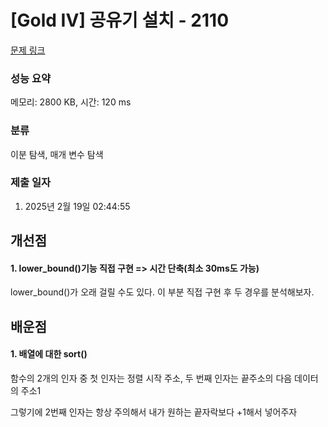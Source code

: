 # [Gold IV] 공유기 설치 - 2110 

[문제 링크](https://www.acmicpc.net/problem/2110) 

### 성능 요약

메모리: 2800 KB, 시간: 120 ms

### 분류

이분 탐색, 매개 변수 탐색

### 제출 일자

1. 2025년 2월 19일 02:44:55

## 개선점
#### 1. lower_bound()기능 직접 구현 => 시간 단축(최소 30ms도 가능)
<p>lower_bound()가 오래 걸릴 수도 있다. 이 부분 직접 구현 후 두 경우를 분석해보자.</p>

## 배운점
#### 1. 배열에 대한 sort()
<p>함수의 2개의 인자 중 첫 인자는 정렬 시작 주소, 두 번째 인자는 끝주소의 다음 데이터의 주소1</p>
<p>그렇기에 2번째 인자는 항상 주의해서 내가 원하는 끝자락보다 +1해서 넣어주자</p>
